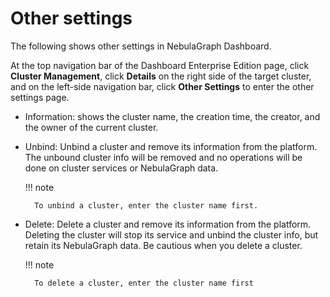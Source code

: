 # Other settings

The following shows other settings in NebulaGraph Dashboard.

At the top navigation bar of the Dashboard Enterprise Edition page, click **Cluster Management**, click **Details** on the right side of the target cluster, and on the left-side navigation bar, click **Other Settings** to enter the other settings page.

- Information: shows the cluster name, the creation time, the creator, and the owner of the current cluster.

- Unbind: Unbind a cluster and remove its information from the platform. The unbound cluster info will be removed and no operations will be done on cluster services or NebulaGraph data.

  !!! note

        To unbind a cluster, enter the cluster name first.


- Delete: Delete a cluster and remove its information from the platform. Deleting the cluster will stop its service and unbind the cluster info, but retain its NebulaGraph data. Be cautious when you delete a cluster.

  !!! note

        To delete a cluster, enter the cluster name first

